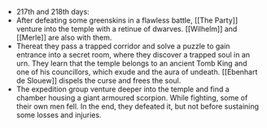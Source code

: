 - 217th and 218th days:
- After defeating some greenskins in a flawless battle, [[The Party]] venture into the temple with a retinue of dwarves.  [[Wilhelm]] and [[Merle]] are also with them.
- Thereat they pass a trapped corridor and solve a puzzle to gain entrance into a secret room, where they discover a trapped soul in an urn.  They learn that the temple belongs to an ancient Tomb King and one of his councillors, which exude and the aura of undeath.  [[Ebenhart de Slouew]] dispels the curse and frees the soul.
- The expedition group venture deeper into the temple and find a chamber housing a giant armoured scorpion.  While fighting, some of their own men fell.  In the end, they defeated it, but not before sustaining some losses and injuries.